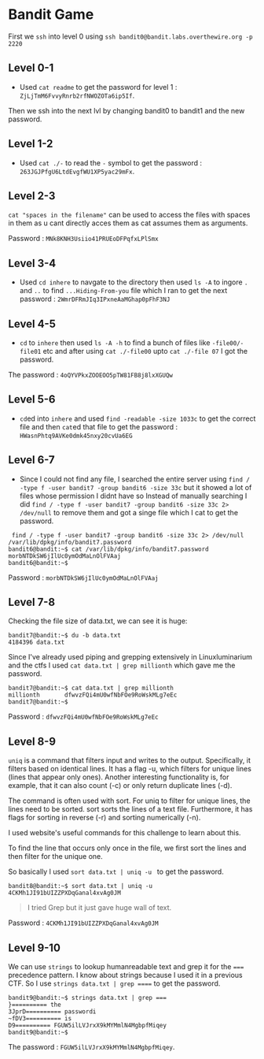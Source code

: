 # Bandit Game

First we `ssh` into level 0 using `ssh bandit0@bandit.labs.overthewire.org -p 2220`

## Level 0-1
 
 * Used `cat readme` to get the password for level 1 :
  `ZjLjTmM6FvvyRnrb2rfNWOZOTa6ip5If`.

  Then we ssh into the next lvl by changing bandit0 to bandit1 and the new password.

## Level 1-2

* Used `cat ./-` to read the `-` symbol to get the password : `263JGJPfgU6LtdEvgfWU1XP5yac29mFx`.
  
## Level 2-3

`cat "spaces in the filename"` can be used to access the files with spaces in them as u cant directly acces them as cat assumes them as arguments.

Password : `MNk8KNH3Usiio41PRUEoDFPqfxLPlSmx`

## Level 3-4

* Used `cd inhere` to navgate to the directory then used `ls -A` to ingore `.` and `..` to find `...Hiding-From-you` file which I ran to get the next password : `2WmrDFRmJIq3IPxneAaMGhap0pFhF3NJ`

## Level 4-5 

* `cd` to `inhere` then used `ls -A -h` to find a bunch of files like `-file00/-file01` etc and after using `cat ./-file00` upto `cat ./-file 07` I got the password.

The password : `4oQYVPkxZOOEOO5pTW81FB8j8lxXGUQw` 

## Level 5-6

* `cd`ed into `inhere` and used `find -readable -size 1033c` to get the correct file and then `cat`ed that file to get the password : `HWasnPhtq9AVKe0dmk45nxy20cvUa6EG`

## Level 6-7

* Since I could not find any file, I searched the entire server using `find / -type f -user bandit7 -group bandit6 -size 33c`
but it showed a lot of files whose permission I didnt have so Instead of manually searching I did `find / -type f -user bandit7 -group bandit6 -size 33c 2> /dev/null` to remove them and got a singe file which I cat to get the password.

```
 find / -type f -user bandit7 -group bandit6 -size 33c 2> /dev/null
/var/lib/dpkg/info/bandit7.password
bandit6@bandit:~$ cat /var/lib/dpkg/info/bandit7.password
morbNTDkSW6jIlUc0ymOdMaLnOlFVAaj
bandit6@bandit:~$
```
Password : `morbNTDkSW6jIlUc0ymOdMaLnOlFVAaj`

## Level 7-8

Checking the file size of data.txt, we can see it is huge:

```
bandit7@bandit:~$ du -b data.txt 
4184396 data.txt
```
Since I've already used piping and grepping extensively in Linuxluminarium and the ctfs I used `cat data.txt | grep millionth` which gave me the password.

```
bandit7@bandit:~$ cat data.txt | grep millionth
millionth       dfwvzFQi4mU0wfNbFOe9RoWskMLg7eEc
bandit7@bandit:~$
```

Password : `dfwvzFQi4mU0wfNbFOe9RoWskMLg7eEc`

## Level 8-9 

`uniq` is a command that filters input and writes to the output. Specifically, it filters based on identical lines. It has a flag -u, which filters for unique lines (lines that appear only ones). Another interesting functionality is, for example, that it can also count (-c) or only return duplicate lines (-d).

The command is often used with sort. For uniq to filter for unique lines, the lines need to be sorted. sort sorts the lines of a text file. Furthermore, it has flags for sorting in reverse (-r) and sorting numerically (-n).

I used website's useful commands for this challenge to learn about this.

To find the line that occurs only once in the file, we first sort the lines and then filter for the unique one.

So basically I used `sort data.txt | uniq -u ` to get the password.

```
bandit8@bandit:~$ sort data.txt | uniq -u
4CKMh1JI91bUIZZPXDqGanal4xvAg0JM
```
>I tried Grep but it just gave huge wall of text.

Password : `4CKMh1JI91bUIZZPXDqGanal4xvAg0JM`

## Level 9-10

We can use `strings` to lookup humanreadable text and grep it for the `===` precedence pattern.
I know about strings because I used it in a previous CTF.
So I use `strings data.txt | grep ====` to get the password.

```
bandit9@bandit:~$ strings data.txt | grep ===
}========== the
3JprD========== passwordi
~fDV3========== is
D9========== FGUW5ilLVJrxX9kMYMmlN4MgbpfMiqey
bandit9@bandit:~$
```

The password : `FGUW5ilLVJrxX9kMYMmlN4MgbpfMiqey`.



